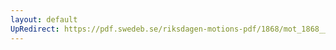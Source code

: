 ```yaml
---
layout: default
UpRedirect: https://pdf.swedeb.se/riksdagen-motions-pdf/1868/mot_1868__ak__00178/mot_1868__ak__00178_001.pdf
---
```

